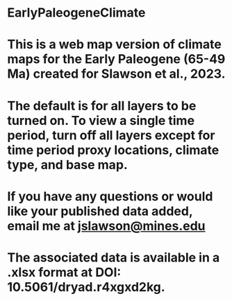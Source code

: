 # EarlyPaleogeneClimate
# This is a web map version of climate maps for the Early Paleogene (65-49 Ma) created for Slawson et al., 2023. 
# The default is for all layers to be turned on. To view a single time period, turn off all layers except for time period proxy locations, climate type, and base map. 
# If you have any questions or would like your published data added, email me at jslawson@mines.edu
# The associated data is available in a .xlsx format at DOI: 10.5061/dryad.r4xgxd2kg.
